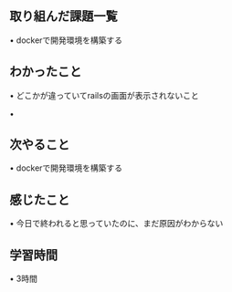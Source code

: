 ## 取り組んだ課題一覧
• dockerで開発環境を構築する

## わかったこと
• どこかが違っていてrailsの画面が表示されないこと

• 

## 次やること
• dockerで開発環境を構築する



## 感じたこと
• 今日で終われると思っていたのに、まだ原因がわからない

## 学習時間
• 3時間